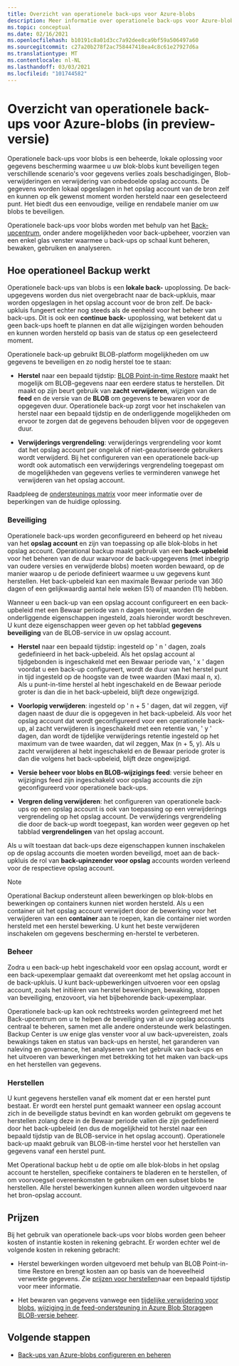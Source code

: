 ```yaml
---
title: Overzicht van operationele back-ups voor Azure-blobs
description: Meer informatie over operationele back-ups voor Azure-blobs (in preview-versie).
ms.topic: conceptual
ms.date: 02/16/2021
ms.openlocfilehash: b10191c8a01d3cc7a92dee8ca9bf59a506497a60
ms.sourcegitcommit: c27a20b278f2ac758447418ea4c8c61e27927d6a
ms.translationtype: MT
ms.contentlocale: nl-NL
ms.lasthandoff: 03/03/2021
ms.locfileid: "101744582"
---
```

# <a name="overview-of-operational-backup-for-azure-blobs-in-preview"></a>Overzicht van operationele back-ups voor Azure-blobs (in preview-versie)

Operationele back-ups voor blobs is een beheerde, lokale oplossing voor gegevens bescherming waarmee u uw blok-blobs kunt beveiligen tegen verschillende scenario's voor gegevens verlies zoals beschadigingen, Blob-verwijderingen en verwijdering van onbedoelde opslag accounts. De gegevens worden lokaal opgeslagen in het opslag account van de bron zelf en kunnen op elk gewenst moment worden hersteld naar een geselecteerd punt. Het biedt dus een eenvoudige, veilige en rendabele manier om uw blobs te beveiligen.

Operationele back-ups voor blobs worden met behulp van het [Back-upcentrum](backup-center-overview.md), onder andere mogelijkheden voor back-upbeheer, voorzien van een enkel glas venster waarmee u back-ups op schaal kunt beheren, bewaken, gebruiken en analyseren.

## <a name="how-operational-backup-works"></a>Hoe operationeel Backup werkt

Operationele back-ups van blobs is een **lokale back-** upoplossing. De back-upgegevens worden dus niet overgebracht naar de back-upkluis, maar worden opgeslagen in het opslag account voor de bron zelf. De back-upkluis fungeert echter nog steeds als de eenheid voor het beheer van back-ups. Dit is ook een **continue back-** upoplossing, wat betekent dat u geen back-ups hoeft te plannen en dat alle wijzigingen worden behouden en kunnen worden hersteld op basis van de status op een geselecteerd moment.

Operationele back-up gebruikt BLOB-platform mogelijkheden om uw gegevens te beveiligen en zo nodig herstel toe te staan:

- **Herstel** naar een bepaald tijdstip: [BLOB Point-in-time Restore](https://docs.microsoft.com/azure/storage/blobs/point-in-time-restore-overview) maakt het mogelijk om BLOB-gegevens naar een eerdere status te herstellen. Dit maakt op zijn beurt gebruik van **zacht verwijderen**, wijzigen van de **feed** en de versie van de **BLOB** om gegevens te bewaren voor de opgegeven duur. Operationele back-up zorgt voor het inschakelen van herstel naar een bepaald tijdstip en de onderliggende mogelijkheden om ervoor te zorgen dat de gegevens behouden blijven voor de opgegeven duur.

- **Verwijderings vergrendeling**: verwijderings vergrendeling voor komt dat het opslag account per ongeluk of niet-geautoriseerde gebruikers wordt verwijderd. Bij het configureren van een operationele back-up wordt ook automatisch een verwijderings vergrendeling toegepast om de mogelijkheden van gegevens verlies te verminderen vanwege het verwijderen van het opslag account.

Raadpleeg de [ondersteunings matrix](blob-backup-support-matrix.md) voor meer informatie over de beperkingen van de huidige oplossing.

### <a name="protection"></a>Beveiliging

Operationele back-ups worden geconfigureerd en beheerd op het niveau van het **opslag account** en zijn van toepassing op alle blok-blobs in het opslag account. Operational backup maakt gebruik van een **back-upbeleid** voor het beheren van de duur waarvoor de back-upgegevens (met inbegrip van oudere versies en verwijderde blobs) moeten worden bewaard, op de manier waarop u de periode definieert waarmee u uw gegevens kunt herstellen. Het back-upbeleid kan een maximale Bewaar periode van 360 dagen of een gelijkwaardig aantal hele weken (51) of maanden (11) hebben.

Wanneer u een back-up van een opslag account configureert en een back-upbeleid met een Bewaar periode van n dagen toewijst, worden de onderliggende eigenschappen ingesteld, zoals hieronder wordt beschreven. U kunt deze eigenschappen weer geven op het tabblad **gegevens beveiliging** van de BLOB-service in uw opslag account.

- **Herstel** naar een bepaald tijdstip: ingesteld op ' n ' dagen, zoals gedefinieerd in het back-upbeleid. Als het opslag account al tijdgebonden is ingeschakeld met een Bewaar periode van, ' x ' dagen voordat u een back-up configureert, wordt de duur van het herstel punt in tijd ingesteld op de hoogste van de twee waarden (Maxi maal n, x). Als u punt-in-time herstel al hebt ingeschakeld en de Bewaar periode groter is dan die in het back-upbeleid, blijft deze ongewijzigd.

- **Voorlopig verwijderen**: ingesteld op ' n + 5 ' dagen, dat wil zeggen, vijf dagen naast de duur die is opgegeven in het back-upbeleid. Als voor het opslag account dat wordt geconfigureerd voor een operationele back-up, al zacht verwijderen is ingeschakeld met een retentie van, ' y ' dagen, dan wordt de tijdelijke verwijderings retentie ingesteld op het maximum van de twee waarden, dat wil zeggen, Max (n + 5, y). Als u zacht verwijderen al hebt ingeschakeld en de Bewaar periode groter is dan die volgens het back-upbeleid, blijft deze ongewijzigd.

- **Versie beheer voor blobs en BLOB-wijzigings feed**: versie beheer en wijzigings feed zijn ingeschakeld voor opslag accounts die zijn geconfigureerd voor operationele back-ups.

- **Vergren deling verwijderen**: het configureren van operationele back-ups op een opslag account is ook van toepassing op een verwijderings vergrendeling op het opslag account. De verwijderings vergrendeling die door de back-up wordt toegepast, kan worden weer gegeven op het tabblad **vergrendelingen** van het opslag account.

Als u wilt toestaan dat back-ups deze eigenschappen kunnen inschakelen op de opslag accounts die moeten worden beveiligd, moet aan de back-upkluis de rol van **back-upinzender voor opslag** accounts worden verleend voor de respectieve opslag account.

>[!NOTE]
>Operational Backup ondersteunt alleen bewerkingen op blok-blobs en bewerkingen op containers kunnen niet worden hersteld. Als u een container uit het opslag account verwijdert door de bewerking voor het verwijderen van een **container** aan te roepen, kan die container niet worden hersteld met een herstel bewerking. U kunt het beste verwijderen inschakelen om gegevens bescherming en-herstel te verbeteren.

### <a name="management"></a>Beheer

Zodra u een back-up hebt ingeschakeld voor een opslag account, wordt er een back-upexemplaar gemaakt dat overeenkomt met het opslag account in de back-upkluis. U kunt back-upbewerkingen uitvoeren voor een opslag account, zoals het initiëren van herstel bewerkingen, bewaking, stoppen van beveiliging, enzovoort, via het bijbehorende back-upexemplaar.

Operationele back-up kan ook rechtstreeks worden geïntegreerd met het Back-upcentrum om u te helpen de beveiliging van al uw opslag accounts centraal te beheren, samen met alle andere ondersteunde werk belastingen. Backup Center is uw enige glas venster voor al uw back-upvereisten, zoals bewakings taken en status van back-ups en herstel, het garanderen van naleving en governance, het analyseren van het gebruik van back-ups en het uitvoeren van bewerkingen met betrekking tot het maken van back-ups en het herstellen van gegevens.

### <a name="restore"></a>Herstellen

U kunt gegevens herstellen vanaf elk moment dat er een herstel punt bestaat. Er wordt een herstel punt gemaakt wanneer een opslag account zich in de beveiligde status bevindt en kan worden gebruikt om gegevens te herstellen zolang deze in de Bewaar periode vallen die zijn gedefinieerd door het back-upbeleid (en dus de mogelijkheid tot herstel naar een bepaald tijdstip van de BLOB-service in het opslag account). Operationele back-up maakt gebruik van BLOB-in-time herstel voor het herstellen van gegevens vanaf een herstel punt.

Met Operational backup hebt u de optie om alle blok-blobs in het opslag account te herstellen, specifieke containers te bladeren en te herstellen, of om voorvoegsel overeenkomsten te gebruiken om een subset blobs te herstellen. Alle herstel bewerkingen kunnen alleen worden uitgevoerd naar het bron-opslag account.

## <a name="pricing"></a>Prijzen

Bij het gebruik van operationele back-ups voor blobs worden geen beheer kosten of instantie kosten in rekening gebracht. Er worden echter wel de volgende kosten in rekening gebracht:

- Herstel bewerkingen worden uitgevoerd met behulp van BLOB Point-in-time Restore en brengt kosten aan op basis van de hoeveelheid verwerkte gegevens. Zie [prijzen voor herstellen](https://docs.microsoft.com/azure/storage/blobs/point-in-time-restore-overview#pricing-and-billing)naar een bepaald tijdstip voor meer informatie.

- Het bewaren van gegevens vanwege een [tijdelijke verwijdering voor blobs](https://docs.microsoft.com/azure/storage/blobs/soft-delete-blob-overview), [wijziging in de feed-ondersteuning in Azure Blob Storage](https://docs.microsoft.com/azure/storage/blobs/storage-blob-change-feed)en [BLOB-versie beheer](https://docs.microsoft.com/azure/storage/blobs/versioning-overview).

## <a name="next-steps"></a>Volgende stappen

- [Back-ups van Azure-blobs configureren en beheren](blob-backup-configure-manage.md)
